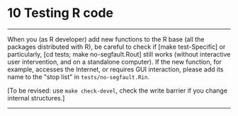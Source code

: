 # 10 Testing R code

---

When you (as R developer) add new functions to the R base (all the
packages distributed with R), be careful to check if [make
test-Specific] or particularly, [cd tests; make
no-segfault.Rout] still works (without interactive user
intervention, and on a standalone computer). If the new function, for
example, accesses the Internet, or requires GUI interaction, please add
its name to the "stop list" in `tests/no-segfault.Rin`.

\[To be revised: use `make check-devel`, check the write barrier if you
change internal structures.\]

---
